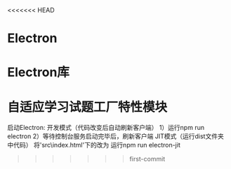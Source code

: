 <<<<<<< HEAD
# Electron
Electron库
=======
# 自适应学习试题工厂特性模块

启动Electron:
    开发模式（代码改变后自动刷新客户端）
        1）运行npm run electron
        2）等待控制台服务启动完毕后，刷新客户端
    JIT模式（运行dist文件夹中代码）
        将'src\index.html'下的<base href="/">改为<base href="./">
        运行npm run electron-jit
>>>>>>> first-commit
